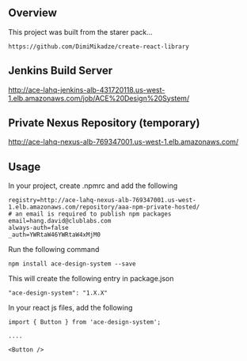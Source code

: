 ## Overview

This project was built from the starer pack...

`https://github.com/DimiMikadze/create-react-library`

## Jenkins Build Server

http://ace-lahq-jenkins-alb-431720118.us-west-1.elb.amazonaws.com/job/ACE%20Design%20System/

## Private Nexus Repository (temporary)

http://ace-lahq-nexus-alb-769347001.us-west-1.elb.amazonaws.com/

## Usage

In your project, create .npmrc and add the following

```
registry=http://ace-lahq-nexus-alb-769347001.us-west-1.elb.amazonaws.com/repository/aaa-npm-private-hosted/
# an email is required to publish npm packages
email=hang.david@clublabs.com
always-auth=false
_auth=YWRtaW46YWRtaW4xMjM0
```

Run the following command

```
npm install ace-design-system --save
```

This will create the following entry in package.json

`"ace-design-system": "1.X.X"`

In your react js files, add the following

```
import { Button } from 'ace-design-system';

....

<Button />
```